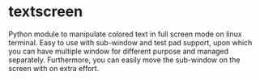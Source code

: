 # textscreen
Python module to manipulate colored text in full screen mode on linux terminal. Easy to use with sub-window and test pad support, upon which you can have multiple window for different purpose and managed separately. Furthermore, you can easily move the sub-window on the screen with on extra effort. 
